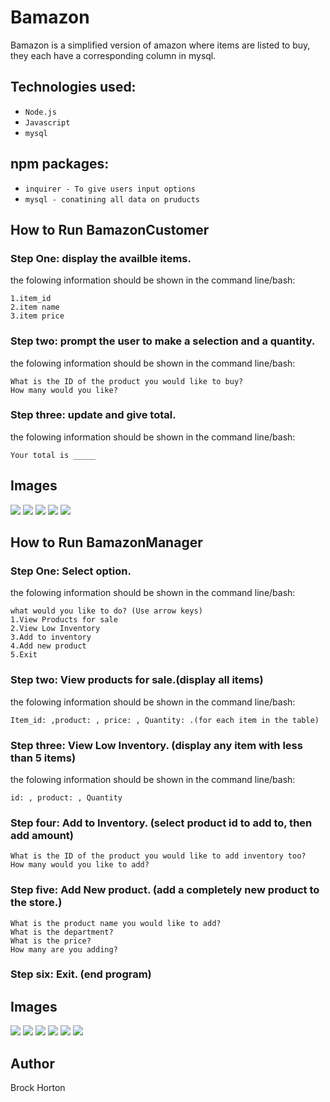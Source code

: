 # Bamazon

Bamazon is a simplified version of amazon where items are listed to buy, they each have a corresponding column in mysql. 

## Technologies used:
* `Node.js`
* `Javascript`
* `mysql`

## npm packages:
* `inquirer - To give users input options`
* `mysql - conatining all data on pruducts`

## How to Run BamazonCustomer

### Step One: display the availble items.
the folowing information should be shown in the command line/bash:

  ```
  1.item_id
  2.item name
  3.item price
  ```

### Step two: prompt the user to make a selection and a quantity.
the folowing information should be shown in the command line/bash:

  ```
What is the ID of the product you would like to buy?
How many would you like?
  ```


### Step three: update and give total.
the folowing information should be shown in the command line/bash:

  ```
Your total is _____
  ```
## Images

![](Images/Mysql_baseValues.JPG)
![](Images/Node_01choose.JPG)
![](Images/Node_01quantity.JPG)
![](Images/Node_01total.JPG)
![](Images/Mysql_updated.JPG)

## How to Run BamazonManager

### Step One: Select option.
the folowing information should be shown in the command line/bash:

  ```
  what would you like to do? (Use arrow keys)
  1.View Products for sale
  2.View Low Inventory
  3.Add to inventory
  4.Add new product
  5.Exit
  ```

### Step two: View products for sale.(display all items)
the folowing information should be shown in the command line/bash:

  ```
Item_id: ,product: , price: , Quantity: .(for each item in the table)
  ```

### Step three: View Low Inventory. (display any item with less than 5 items)
the folowing information should be shown in the command line/bash:

  ```
id: , product: , Quantity
  ```
  
### Step four: Add to Inventory. (select product id to add to, then add amount)

  ```
What is the ID of the product you would like to add inventory too? 
How many would you like to add? 
  ```
  
### Step five: Add New product. (add a completely new product to the store.)

  ```
What is the product name you would like to add? 
What is the department? 
What is the price? 
How many are you adding? 
  ```

### Step six: Exit. (end program)


## Images

![](Images/Manager_Selection.JPG)
![](Images/Manager_ViewPro.JPG)
![](Images/Manager_ViewLow.JPG)
![](Images/Manager_AddToPro.JPG)
![](Images/Manager_AddToInv.JPG)
![](Images/Manager_exit.JPG)

## Author
Brock Horton 

